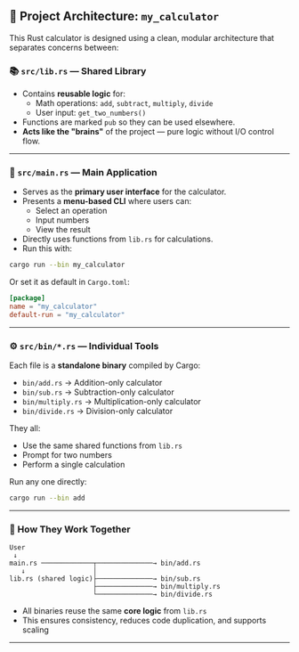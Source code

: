 ## 🧠 Project Architecture: `my_calculator`

This Rust calculator is designed using a clean, modular architecture that separates concerns between:

### 📚 `src/lib.rs` — Shared Library
- Contains **reusable logic** for:
  - Math operations: `add`, `subtract`, `multiply`, `divide`
  - User input: `get_two_numbers()`
- Functions are marked `pub` so they can be used elsewhere.
- **Acts like the "brains"** of the project — pure logic without I/O control flow.

---

### 🧾 `src/main.rs` — Main Application
- Serves as the **primary user interface** for the calculator.
- Presents a **menu-based CLI** where users can:
  - Select an operation
  - Input numbers
  - View the result
- Directly uses functions from `lib.rs` for calculations.
- Run this with:

```bash
cargo run --bin my_calculator
```

Or set it as default in `Cargo.toml`:

```toml
[package]
name = "my_calculator"
default-run = "my_calculator"
```

---

### ⚙️ `src/bin/*.rs` — Individual Tools
Each file is a **standalone binary** compiled by Cargo:

- `bin/add.rs` → Addition-only calculator
- `bin/sub.rs` → Subtraction-only calculator
- `bin/multiply.rs` → Multiplication-only calculator
- `bin/divide.rs` → Division-only calculator

They all:
- Use the same shared functions from `lib.rs`
- Prompt for two numbers
- Perform a single calculation

Run any one directly:

```bash
cargo run --bin add
```

---

### 🔁 How They Work Together

```
User
 ↓
main.rs ─────────────┬──────────────→ bin/add.rs
   ↓                 │
lib.rs (shared logic)├──────────────→ bin/sub.rs
                     ├──────────────→ bin/multiply.rs
                     └──────────────→ bin/divide.rs
```

- All binaries reuse the same **core logic** from `lib.rs`
- This ensures consistency, reduces code duplication, and supports scaling

---
